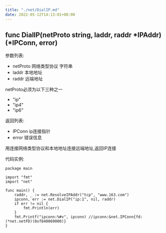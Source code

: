 ```yaml
---
title: "./net/DialIP.md"
date: 2022-05-12T14:13:01+08:00
---
```

## func DialIP(netProto string, laddr, raddr \*IPAddr) (\*IPConn, error)

参数列表:

- netProto 网络类型协议 字符串
- laddr 本地地址
- raddr 远端地址

netProto必须为以下三种之一

- "ip"
- "ip4"
- "ip6"

返回列表:

- IPConn ip连接指针
- error 错误信息

用连接网络类型协议和本地地址连接远端地址,返回IP连接

代码实例:

	package main
	
	import "fmt"
	import "net"
	
	func main() {
		raddr, _ := net.ResolveIPAddr("tcp", "www.163.com")
		ipconn, err := net.DialIP("ip:1", nil, raddr)
		if err != nil {
			fmt.Println(err)
		}
		fmt.Printf("ipconn:%#v", ipconn) //ipconn:&net.IPConn{fd:(*net.netFD)(0xf840069000)}
	}
